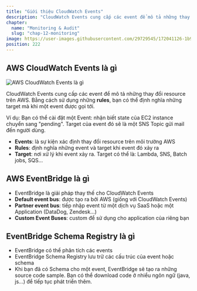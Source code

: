 ```yaml
---
title: "Giới thiệu CloudWatch Events"
description: "CloudWatch Events cung cấp các event để mô tả những thay đổi resource trên AWS. Bằng cách sử dụng những rules, bạn có thể định nghĩa những target mà khi một event được gọi tới. EventBridge là giải pháp thay thế cho CloudWatch Events"
chapter:
  name: "Monitoring & Audit"
  slug: "chap-12-monitoring"
image: https://user-images.githubusercontent.com/29729545/172041126-1b9595ec-2bba-4509-8639-36944c107bb4.png
position: 222
---
```


## AWS CloudWatch Events là gì

![AWS CloudWatch Events là gì](https://user-images.githubusercontent.com/29729545/172041126-1b9595ec-2bba-4509-8639-36944c107bb4.png)

CloudWatch Events cung cấp các event để mô tả những thay đổi resource trên AWS. Bằng cách sử dụng những **rules**, bạn có thể định nghĩa những target mà khi một event được gọi tới.

Ví dụ: Bạn có thể cài đặt một Event: nhận biết state của EC2 instance chuyển sang "pending". Target của event đó sẽ là một SNS Topic gửi mail đến người dùng.

- **Events**: là sự kiện xác định thay đổi resource trên môi trường AWS
- **Rules**: định nghĩa những event và target khi event đó xảy ra
- **Target**: nơi xử lý khi event xảy ra. Target có thể là: Lambda, SNS, Batch jobs, SQS...

## AWS EventBridge là gì

- EventBridge là giải pháp thay thế cho CloudWatch Events
- **Default event bus**: được tạo ra bởi AWS (giống với CloudWatch Events)
- **Partner event bus**: tiếp nhập event từ một dịch vụ SaaS hoặc một Application (DataDog, Zendesk...)
- **Custom Event Buses**: custom để sử dụng cho application của riêng bạn

## EventBridge Schema Registry là gì

- EventBridge có thể phân tích các events
- EventBridge Schema Registry lưu trữ các cấu trúc của event hoặc schema
- Khi bạn đã có Schema cho một event, EventBridge sẽ tạo ra những source code sample. Bạn có thể download code ở nhiểu ngôn ngữ (java, js...) để tiếp tục phát triển thêm.
